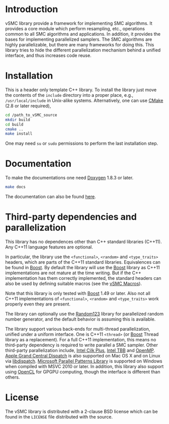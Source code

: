 # Introduction

vSMC library provide a framework for implementing SMC algorithms. It provides a
core module which perform resampling, etc., operations common to all SMC
algorithms and applications. In addition, it provides the bases for
implementing parallelized samplers. The SMC algorithms are highly
parallelizable, but there are many frameworks for doing this. This library
tries to hide the different parallelization mechanism behind a unified
interface, and thus increases code reuse.

# Installation

This is a header only template C++ library. To install the library just move
the contents of the `include` directory into a proper place, e.g.,
`/usr/local/include` in Unix-alike systems. Alternatively, one can use
[CMake][CMake] (2.8 or later required),
~~~sh
cd /path_to_vSMC_source
mkdir build
cd build
cmake ..
make install
~~~
One may need `su` or `sudo` permissions to perform the last installation step.

# Documentation

To make the documentations one need [Doxygen][Doxygen] 1.8.3 or later.
~~~sh
make docs
~~~
The documentation can also be found [here][vSMCDoc].

# Third-party dependencies and parallelization

This library has no dependences other than C++ standard libraries (C++11). Any
C++11 language features are optional.

In particular, the library use the `<functional>`, `<random>` and
`<type_traits>` headers, which are parts of the  C++11 standard libraries.
Equivalences can be found in [Boost][Boost]. By default the library will use
the [Boost][Boost] library as C++11 implementations are not mature at the time
writing. But if the C++ implementation has them correctly implemented, the
standard headers can also be used by defining suitable macros (see the [vSMC
Macros][vSMCMacro]).

Note that this library is only tested with [Boost][Boost] 1.49 or later. Also
not all C++11 implementations of `<functional>`, `<random>` and `<type_traits>`
work properly even they are present.

The library can optionally use the [Random123][Random123] library for
parallelized random number generator, and the default behavior is assuming this
is available.

The library support various back-ends for multi-thread parallelization, unified
under a uniform interface. One is C++11 `<thread>` (or [Boost][Boost] Thread
library as a replacement). For a full C++11 implementation, this means no
third-party dependency is required to write parallel a SMC sampler. Other
third-party parallelization include, [Intel Cilk Plus][Intel Cilk Plus], [Intel
TBB][Intel TBB] and [OpenMP][OpenMP]. [Apple Grand Central Dispatch][Apple GCD]
is also supported on Mac OS X and on Linux via [libdispatch][libdispatch].
[Microsoft Parallel Patterns Library][MS PPL] is supported on Windows when
compiled with MSVC 2010 or later. In addition, this library also support using
[OpenCL][OpenCL] for GPGPU computing, though the interface is different than
others.

# License

The vSMC library is distributed with a 2-clause BSD license which can be found
in the `LICENSE` file distributed with the source.

[Apple GCD]: http://en.wikipedia.org/wiki/Grand_Central_Dispatch
[Boost]: http://www.boost.org/
[CMake]: http://www.cmake.org/
[Doxygen]: http://www.stack.nl/~dimitri/doxygen/manual.html
[Intel Cilk Plus]: http://en.wikipedia.org/wiki/Intel_Cilk_Plus
[Intel TBB]: http://threadingbuildingblocks.org/
[MS PPL]: http://msdn.microsoft.com/en-us/library/dd492418.aspx
[OpenCL]: http://www.khronos.org/opencl/
[OpenMP]: http://www.openmp.org/
[Random123]: http://www.thesalmons.org/john/random123/releases/latest/docs/index.html
[libc++]: http://libcxx.llvm.org
[libdispatch]: http://libdispatch.macosforge.org/
[vSMCDoc]: http://zhouyan.github.com/vSMC/doc/html/index.html
[vSMCMacro]: https://github.com/zhouyan/vSMC/wiki/Macros
